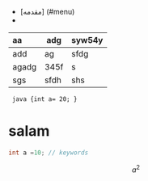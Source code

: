 - [مقدمه] (#menu)
- 
| aa    | adg  | syw54y |
| :---- | ---- | ------ |
| add   | ag   | sfdg   |
| agadg | 345f | s      |
| sgs   | sfdh | shs    |

` java {int a= 20; }`

# salam

```java
int a =10; // keywords
```

$$
a^2
$$
